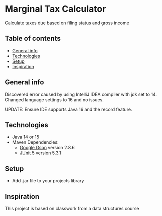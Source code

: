 # Marginal Tax Calculator

Calculate taxes due based on filing status and gross income

## Table of contents

* [General info](#general-info)
* [Technologies](#technologies)
* [Setup](#setup)
* [Inspiration](#inspiration)

## General info
Discovered error caused by using IntelliJ IDEA compiler with jdk set to 14.
Changed language settings to 16 and no issues.

UPDATE: Ensure IDE supports Java 16 and the record feature.

## Technologies

* Java <a href="https://jdk.java.net/java-se-ri/14">14</a> or <a href="https://jdk.java.net/15/">15</a>
* Maven Dependencies:
    * <a href="https://github.com/google/gson">Google Gson</a> version 2.8.6
    * <a href="https://junit.org/junit5/">JUnit 5</a> version 5.3.1

## Setup

* Add .jar file to your projects library

## Inspiration

This project is based on classwork from a data structures course





